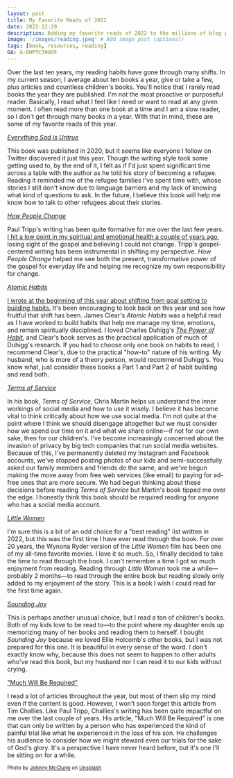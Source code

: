 ```yaml
---
layout: post
title: My Favorite Reads of 2022
date: 2022-12-29
description: Adding my favorite reads of 2022 to the millions of blog posts that have already done the same thing.
image: '/images/reading.jpeg' # Add image post (optional)
tags: [book, resources, reading]
GA: G-DHPTC39GDF
---
```


Over the last ten years, my reading habits have gone through many shifts. In my current season, I average about ten books a year, give or take a few, plus articles and countless children's books. You'll notice that I rarely read books the year they are published. I'm not the most proactive or purposeful reader. Basically, I read what I feel like I need or want to read at any given moment. I often read more than one book at a time and I am a slow reader, so I don't get through many books in a year. With that in mind, these are some of my favorite reads of this year.

<u><a href="https://amzn.to/3Q2OfYh"><i>Everything Sad is Untrue</i></a></u>

This book was published in 2020, but it seems like everyone I follow on Twitter discovered it just this year. Though the writing style took some getting used to, by the end of it, I felt as if I'd just spent significant time across a table with the author as he told his story of becoming a refugee. Reading it reminded me of the refugee families I've spent time with, whose stories I still don't know due to language barriers and my lack of knowing what kind of questions to ask. In the future, I believe this book will help me know how to talk to other refugees about their stories. 

<u><a href="https://amzn.to/3IesUZW"><i>How People Change</i></a></u>

Paul Tripp's writing has been quite formative for me over the last few years. <u><a href="https://meredithcook.ml/2022/02/05/climbing-the-slide/">I hit a low point in my spiritual and emotional health a couple of years ago</a></u>, losing sight of the gospel and believing I could not change. Tripp's gospel-centered writing has been instrumental in shifting my perspective. *How People Change* helped me see both the present, transformative power of the gospel for everyday life and helping me recognize my own responsibility for change.  

<u><a href="https://amzn.to/3i4B2BG"><i>Atomic Habits</i></a></u>

<u><a href="https://meredithcook.ml/2022/01/19/building-habits/">I wrote at the beginning of this year about shifting from goal setting to building habits.</a></u> It's been encouraging to look back on this year and see how fruitful that shift has been. James Clear's *Atomic Habits* was a helpful read as I have worked to build habits that help me manage my time, emotions, and remain spiritually disciplined. I loved Charles Duhigg's <u><a href="https://amzn.to/3X0hqh3"><i>The Power of Habit</i></a></u>, and Clear's book serves as the practical application of much of Duhigg's research. If you had to choose only one book on habits to read, I recommend Clear's, due to the practical "how-to" nature of his writing. My husband, who is more of a theory person, would recommend Duhigg's. You know what, just consider these books a Part 1 and Part 2 of habit building and read both. 

<u><a href="https://amzn.to/3VDPJt0"><i>Terms of Service</i></a></u>

In his book, *Terms of Service*, Chris Martin helps us understand the inner workings of social media and how to use it wisely. I believe it has become vital to think critically about how we use social media. I'm not quite at the point where I think we should disengage altogether but we must consider how we spend our time on it and what we share online—if not for our own sake, then for our children's. I've become increasingly concerned about the invasion of privacy by big tech companies that run social media websites. Because of this, I've permanently deleted my Instagram and Facebook accounts, we've stopped posting photos of our kids and semi-successfully asked our family members and friends do the same, and we've begun making the move away from free web services (like email) to paying for ad-free ones that are more secure. We had begun thinking about these decisions before reading *Terms of Service* but Martin's book tipped me over the edge. I honestly think this book should be required reading for anyone who has a social media account.

<u><a href="https://amzn.to/3Gw756Z"><i>Little Women</i></a></u>

I'm sure this is a bit of an odd choice for a "best reading" list written in 2022, but this was the first time I have ever read through the book. For over 20 years, the Wynona Ryder version of the *Little Women* film has been one of my all-time favorite movies. I love it so much. So, I finally decided to take the time to read through the book. I can't remember a time I got so much enjoyment from reading. Reading through *Little Women* took me a while—probably 2 months—to read through the entire book but reading slowly only added to my enjoyment of the story. This is a book I wish I could read for the first time again. 

<u><a href="https://amzn.to/3G63rz9"><i>Sounding Joy</i></a></u>

This is perhaps another unusual choice, but I read a ton of children's books. Both of my kids love to be read to—to the point where my daughter ends up memorizing many of her books and reading them to herself. I bought *Sounding Joy* because we loved Ellie Holcomb's other books, but I was not prepared for this one. It is beautiful in every sense of the word. I don't exactly know why, because this does not seem to happen to other adults who've read this book, but my husband nor I can read it to our kids without crying. 

<u><a href="https://www.challies.com/articles/much-will-be-required/">"Much Will Be Required"</a></u>

I read a lot of articles throughout the year, but most of them slip my mind even if the content is good. However, I won't soon forget this article from Tim Challies. Like Paul Tripp, Challies's writing has been quite impactful on me over the last couple of years. His article, "Much Will Be Required" is one that can only be written by a person who has experienced the kind of painful trial like what he experienced in the loss of his son. He challenges his audience to consider how we might steward even our trials for the sake of God's glory. It's a perspective I have never heard before, but it's one I'll be sitting on for a while.


<sub>Photo by <a href="https://unsplash.com/@johnnymcclung?utm_source=unsplash&utm_medium=referral&utm_content=creditCopyText">Johnny McClung</a> on <a href="https://unsplash.com/photos/RjdoQxJ7-5k?utm_source=unsplash&utm_medium=referral&utm_content=creditCopyText">Unsplash</a></sub>
  
